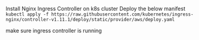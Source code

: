 Install Nginx Ingress Controller on k8s cluster
Deploy the below manifest
`kubectl apply -f https://raw.githubusercontent.com/kubernetes/ingress-nginx/controller-v1.11.1/deploy/static/provider/aws/deploy.yaml`

make sure ingress controller is running 